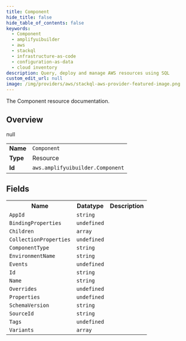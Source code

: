 ```yaml
---
title: Component
hide_title: false
hide_table_of_contents: false
keywords:
  - Component
  - amplifyuibuilder
  - aws
  - stackql
  - infrastructure-as-code
  - configuration-as-data
  - cloud inventory
description: Query, deploy and manage AWS resources using SQL
custom_edit_url: null
image: /img/providers/aws/stackql-aws-provider-featured-image.png
---
```

The Component resource documentation.

## Overview
<table><tbody>
<tr><td><b>Name</b></td><td><code>Component</code></td></tr>
<tr><td><b>Type</b></td><td>Resource</td></tr>
null
<tr><td><b>Id</b></td><td><code>aws.amplifyuibuilder.Component</code></td></tr>
</tbody></table>

## Fields
<table><tbody>
<tr><th>Name</th><th>Datatype</th><th>Description</th></tr>
<tr><td><code>AppId</code></td><td><code>string</code></td><td></td></tr><tr><td><code>BindingProperties</code></td><td><code>undefined</code></td><td></td></tr><tr><td><code>Children</code></td><td><code>array</code></td><td></td></tr><tr><td><code>CollectionProperties</code></td><td><code>undefined</code></td><td></td></tr><tr><td><code>ComponentType</code></td><td><code>string</code></td><td></td></tr><tr><td><code>EnvironmentName</code></td><td><code>string</code></td><td></td></tr><tr><td><code>Events</code></td><td><code>undefined</code></td><td></td></tr><tr><td><code>Id</code></td><td><code>string</code></td><td></td></tr><tr><td><code>Name</code></td><td><code>string</code></td><td></td></tr><tr><td><code>Overrides</code></td><td><code>undefined</code></td><td></td></tr><tr><td><code>Properties</code></td><td><code>undefined</code></td><td></td></tr><tr><td><code>SchemaVersion</code></td><td><code>string</code></td><td></td></tr><tr><td><code>SourceId</code></td><td><code>string</code></td><td></td></tr><tr><td><code>Tags</code></td><td><code>undefined</code></td><td></td></tr><tr><td><code>Variants</code></td><td><code>array</code></td><td></td></tr>
</tbody></table>